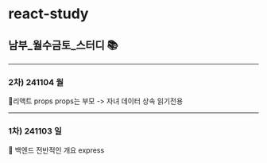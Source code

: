 # react-study
## 남부_월수금토_스터디 📚


---
### 2차) 241104 월
📗리액트 props
props는 부모 -> 자녀 데이터 상속
읽기전용

---
### 1차) 241103 일
📘 백엔드 전반적인 개요
express
